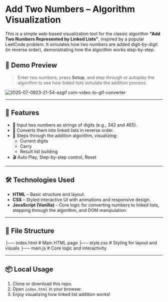 # Add Two Numbers – Algorithm Visualization

This is a simple web-based visualization tool for the classic algorithm **"Add Two Numbers Represented by Linked Lists"**, inspired by a popular LeetCode problem. It simulates how two numbers are added digit-by-digit (in reverse order), demonstrating how the algorithm works step-by-step.

## 📸 Demo Preview

> Enter two numbers, press **Setup**, and step through or autoplay the algorithm to see how linked lists simulate the addition process.

![2025-07-0923-21-54-ezgif com-video-to-gif-converter](https://github.com/user-attachments/assets/9afb71b5-ab40-4603-9c13-c7f0f63f5936)


---

## 🚀 Features

- 🔢 Input two numbers as strings of digits (e.g., 342 and 465).
- 🔁 Converts them into linked lists in reverse order.
- 🧠 Steps through the addition algorithm, visualizing:
  - Current digits
  - Carry
  - Result list building
- 🎬 Auto Play, Step-by-step control, Reset

---

## 🛠 Technologies Used

- **HTML** – Basic structure and layout.
- **CSS** – Styled interactive UI with animations and responsive design.
- **JavaScript (Vanilla)** – Core logic for converting numbers to linked lists, stepping through the algorithm, and DOM manipulation.

---

## 📂 File Structure

├── index.html # Main HTML page
├── style.css # Styling for layout and visuals
├── main.js # Core logic and interactivity

---

## 📦 Local Usage

1. Clone or download this repo.
2. Open `index.html` in your browser.
3. Enjoy visualizing how linked list addition works!



